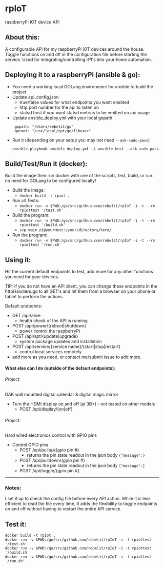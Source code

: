 # rpIoT
raspberryPi IOT device API

## About this:
A configurable API for my raspberryPi IOT devices around the house. Toggle functions on and off in the 
configuration file before starting the service.  Used for integrating/controlling rPI's into your home automation. 

## Deploying it to a raspberryPi (ansible & go):
* You need a working local GOLang environment for ansible to build the project
* Update api_config.json 
    * true/false values for what endpoints you want enabled
    * http port number for the api to listen on
    * statsd host if you want statsd metrics to be emitted on api usage
* Update ansible_deploy.yml with your local gopath
   ```
    gopath: "/Users/rebelit/go"
    goroot: "/usr/local/opt/go/libexec"
   ```
* Run it (depending on your setup you may not need `--ask-sudo-pass`)
    ```
    ansible-playbook ansible_deploy.yml -i ansible_host --ask-sudo-pass
    ```
    
## Build/Test/Run it (docker):
Build the image then run docker with one of the scripts, test, build, or run.  no need for GOLang to be configured 
locally!

* Build the image:
    * `docker build -t rpiot .`
* Run all Tests:
    * `docker run -v $PWD:/go/src/github.com/rebelit/rpIoT -i -t --rm rpiottest '/test.sh'`
* Build the program:
    * `docker run -v $PWD:/go/src/github.com/rebelit/rpIoT -i -t --rm rpiottest '/build.sh'`
    * `scp main pi@yourHost:/your/directory/here/`
* Run the program:
    * `docker run -v $PWD:/go/src/github.com/rebelit/rpIoT -i -t --rm rpiottest '/run.sh'`
    

## Using it:
Hit the current default endpoints to test, add more for any other functions you need for your 
devices. 

TIP: If you do not have an API client, you can change these endpoints in the httpHandlers.go to all GET's
and hit them from a browser on your phone or tablet to perform the actions. 

Default endpoints:
* GET /api/alive
    * health check of the API is running
* POST /api/power/{reboot|shutdown}
    * power control the raspberryPi
* POST /api/apt/{update|upgrade}
    * system package updates and installation
* POST /api/service/{service name}/{start|stop|restart}
    * control local services remotely
* add more as you need, or contact me/submit issue to add more. 


#### What else can I do (outside of the default endpoints):
###### Project: 
DAK wall mounted digital calendar & digital magic mirror
* Turn the HDMI display on and off (pi 3B+) - not tested on other models
    * POST /api/display/{on|off}
    
###### Project: 
Hard wired electronics control with GPIO pins
* Control GPIO pins
    * POST /api/pullup/{gpio pin #}
        * returns the pin state readout in the json body `{"message":}`
    * POST /api/pulldown/{gpio pin #}
        * returns the pin state readout in the json body `{"message":}`
    * POST /api/toggle/{gpio pin #}

---
### Notes:
I set it up to check the config file before every API action. While it is less efficient to read the file every 
time, it adds the flexibility to toggle endpoints on and off without having to restart the entire API service.
 
 
## Test it:

```
docker build -t rpiot .
docker run -v $PWD:/go/src/github.com/rebelit/rpIoT -i -t rpiottest '/test.sh'
docker run -v $PWD:/go/src/github.com/rebelit/rpIoT -i -t rpiottest '/build.sh'
docker run -v $PWD:/go/src/github.com/rebelit/rpIoT -i -t rpiottest '/run.sh'

```
